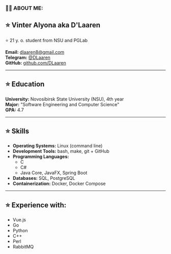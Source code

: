 ### 🍃🍃 ABOUT ME:

## ⭐️ Vinter Alyona aka D'Laaren
⭐️ 21 y. o. student from NSU and PGLab
 
**Email:** [dlaaren8@gmail.com](mailto:dlaaren8@gmail.com)  
**Telegram:** [@DLaaren](https://t.me/DLaaren)  
**GitHub:** [github.com/DLaaren](https://github.com/DLaaren)  

---

## ⭐️ Education
**University:** Novosibirsk State University (NSU), 4th year  
**Major:** "Software Engineering and Computer Science"  
**GPA:** 4.7  

---

## ⭐️ Skills
- **Operating Systems:** Linux (command line)  
- **Development Tools:** bash, make, git + GitHub  
- **Programming Languages:**
  - C
  - C#
  - Java Core, JavaFX, Spring Boot
- **Databases:** SQL, PostgreSQL
- **Containerization:** Docker, Docker Compose  

---

## ⭐️ Experience with:
- Vue.js  
- Go  
- Python  
- C++  
- Perl  
- RabbitMQ  

  
